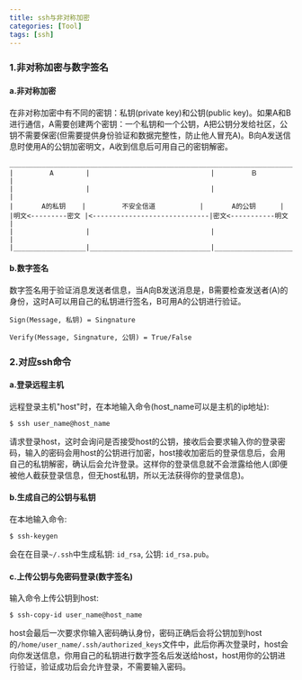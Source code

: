 ```yaml
---
title: ssh与非对称加密
categories: [Tool]
tags: [ssh]
---
```


### 1.非对称加密与数字签名

#### a.非对称加密

在非对称加密中有不同的密钥：私钥(private key)和公钥(public key)。如果A和B进行通信，A需要创建两个密钥：一个私钥和一个公钥，A把公钥分发给社区，公钥不需要保密(但需要提供身份验证和数据完整性，防止他人冒充A)。B向A发送信息时使用A的公钥加密明文，A收到信息后可用自己的密钥解密。

    ________________________________________________________________________
    |         A        |                              |　　　    Ｂ        |
    |                  |                              |                    |
    |       A的私钥    |         不安全信道           |       A的公钥      |
    |明文<---------密文 |<-----------------------------|密文<-----------明文 |
    |                  |                              |                    |
    |__________________|______________________________|____________________|

#### b.数字签名

数字签名用于验证消息发送者信息，当A向B发送消息是，B需要检查发送者(A)的身份，这时A可以用自己的私钥进行签名，B可用A的公钥进行验证。

    Sign(Message, 私钥) = Singnature

    Verify(Message, Singnature, 公钥) = True/False

### 2.对应ssh命令

#### a.登录远程主机

远程登录主机"host"时，在本地输入命令(host_name可以是主机的ip地址):

    $ ssh user_name@host_name

请求登录host，这时会询问是否接受host的公钥，接收后会要求输入你的登录密码，输入的密码会用host的公钥进行加密，host接收加密后的登录信息后，会用自己的私钥解密，确认后会允许登录。这样你的登录信息就不会泄露给他人(即便被他人截获登录信息，但无host私钥，所以无法获得你的登录信息)。

#### b.生成自己的公钥与私钥

在本地输入命令:

    $ ssh-keygen

会在在目录`~/.ssh`中生成私钥: `id_rsa`,  公钥: `id_rsa.pub`。

#### c.上传公钥与免密码登录(数字签名)

输入命令上传公钥到host:

    $ ssh-copy-id user_name@host_name

host会最后一次要求你输入密码确认身份，密码正确后会将公钥加到host的`/home/user_name/.ssh/authorized_keys`文件中，此后你再次登录时，host会向你发送信息，你用自己的私钥进行数字签名后发送给host，host用你的公钥进行验证，验证成功后会允许登录，不需要输入密码。
